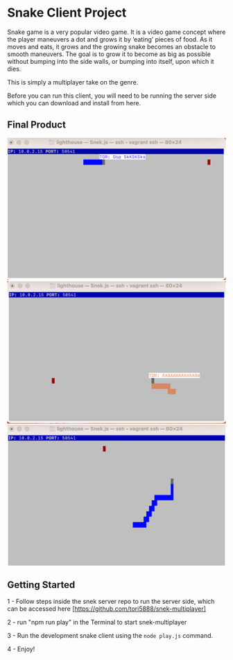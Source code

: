 # Snake Client Project

Snake game is a very popular video game. It is a video game concept where the player maneuvers a dot and grows it by ‘eating’ pieces of food. As it moves and eats, it grows and the growing snake becomes an obstacle to smooth maneuvers. The goal is to grow it to become as big as possible without bumping into the side walls, or bumping into itself, upon which it dies.

This is simply a multiplayer take on the genre.

Before you can run this client, you will need to be running the server side which you can download and install from here.

## Final Product

!["Oop SKSKS Message"](https://github.com/tori5888/snake-client/blob/master/docs/OopSKSK-msg.png?raw=true)
!["RARARARARARW Message"](https://github.com/tori5888/snake-client/blob/master/docs/RARARW-msg.png?raw=true)
!["Long Snek"](https://github.com/tori5888/snake-client/blob/master/docs/long-snek.png?raw=true)


## Getting Started

1 - Follow steps inside the snek server repo to run the server side, which can be accessed here [https://github.com/tori5888/snek-multiplayer]

2 - run "npm run play" in the Terminal to start snek-multiplayer

3 -  Run the development snake client using the `node play.js` command.

4 - Enjoy!